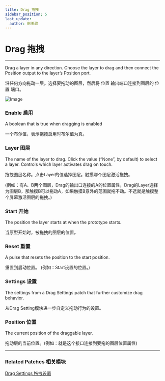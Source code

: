 ```yaml
---
title: Drag 拖拽
sidebar_position: 5
last_update:
  author: 蒯美政
---
```


# Drag 拖拽

---

Drag a layer in any direction. Choose the layer to drag and then connect the Position output to the layer’s Position port.

沿任何方向拖动一层。选择要拖动的图层，然后将 位置 输出端口连接到图层的 位置 端口。

![Image](@site/static/img/docs/Interaction/drag.png)

### Enable 启用

A boolean that is true when dragging is enabled

一个布尔值，表示拖拽启用时布尔值为真。

### Layer 图层

The name of the layer to drag. Click the value (“None”, by default) to select a layer. Controls which layer activates drag on touch.

拖拽图层名称。点击Layer的值选择图层。触摸哪个图层激活拖拽。

(例如：有A、B两个图层，Drag的输出口连接的A的位置属性，Drag的Layer选择为图层B，那触摸B可以拖动A，如果触摸B意外的范围就拖不动。不选就是触摸整个屏幕激活图层的拖拽。)

### Start 开始

The position the layer starts at when the prototype starts.

当原型开始时，被拖拽的图层的位置。

### Reset 重置

A pulse that resets the position to the start position.

重置到启动位置。 (例如：Start设置的位置。)

### Settings 设置

The settings from a Drag Settings patch that further customize drag behavior.

从Drag Setting模块进一步自定义拖动行为的设置。

### Position 位置

The current position of the draggable layer.

拖动层的当前位置。(例如：就是这个接口连接到要拖的图层位置属性)

------

### Related Patches 相关模块

[Drag Settings 拖拽设置](./Drag%20Settings.md)

